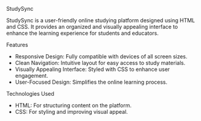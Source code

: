 StudySync  

StudySync is a user-friendly online studying platform designed using HTML and CSS. It provides an organized and visually appealing interface to enhance the learning experience for students and educators.  

Features  
- Responsive Design: Fully compatible with devices of all screen sizes.  
- Clean Navigation: Intuitive layout for easy access to study materials.  
- Visually Appealing Interface: Styled with CSS to enhance user engagement.  
- User-Focused Design: Simplifies the online learning process.  

Technologies Used  
- HTML: For structuring content on the platform.  
- CSS: For styling and improving visual appeal.  

